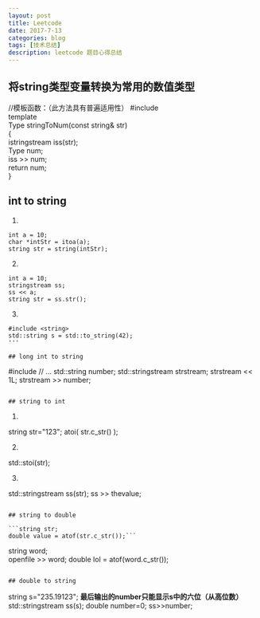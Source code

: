 ```yaml
---
layout: post
title: Leetcode
date: 2017-7-13
categories: blog
tags: [技术总结]
description: leetcode 题目心得总结
---
```


## 将string类型变量转换为常用的数值类型
//模板函数：（此方法具有普遍适用性）
\#include <sstream>  
template <class Type>  
Type stringToNum(const string& str)  
{  
    istringstream iss(str);  
    Type num;  
    iss >> num;  
    return num;      
}  


## int to string
1. 

```
int a = 10;
char *intStr = itoa(a);
string str = string(intStr);
```

2.

```
int a = 10;
stringstream ss;
ss << a;
string str = ss.str();
```

3.

```
#include <string> 
std::string s = std::to_string(42);
'''

## long int to string

```
\#include <sstream>
// ...
std::string number;
std::stringstream strstream;
strstream << 1L;
strstream >> number;
```

## string to int

```
1.
string str="123";
atoi( str.c_str() );

2.
std::stoi(str);

3.
std::stringstream ss(str);
ss >> thevalue;
```

## string to double

```string str;
double value = atof(str.c_str());```

```
string word;  
openfile >> word;
double lol = atof(word.c_str());
```

## double to string

```
string s="235.19123";   **最后输出的number只能显示s中的六位（从高位数）**
std::stringstream ss(s);
double number=0;
ss>>number;
```
